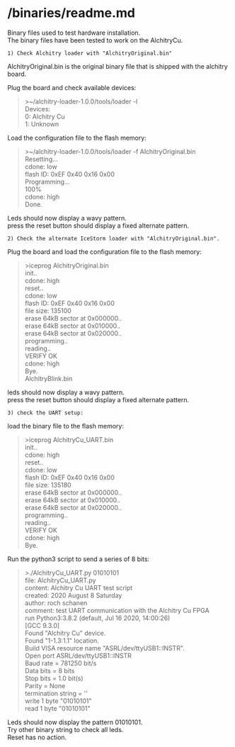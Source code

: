 # /binaries/readme.md

Binary files used to test hardware installation.  
The binary files have been tested to work on the AlchitryCu.

	1) Check Alchitry loader with "AlchitryOriginal.bin"

AlchitryOriginal.bin is the original binary file that is shipped with
the alchitry board.  

Plug the board and check available devices:

>\>~/alchitry-loader-1.0.0/tools/loader -l  
Devices:  
  0: Alchitry Cu  
  1: Unknown  

Load the configuration file to the flash memory:

>\>~/alchitry-loader-1.0.0/tools/loader -f AlchitryOriginal.bin  
Resetting...  
cdone: low  
flash ID: 0xEF 0x40 0x16 0x00  
Programming...  
100%  
cdone: high  
Done.  


Leds should now display a wavy pattern.  
press the reset button should display a fixed alternate pattern.

	2) Check the alternate IceStorm loader with "AlchitryOriginal.bin".  

Plug the board and load the configuration file to the flash memory:

>\>iceprog AlchitryOriginal.bin  
init..  
cdone: high  
reset..  
cdone: low  
flash ID: 0xEF 0x40 0x16 0x00  
file size: 135100  
erase 64kB sector at 0x000000..  
erase 64kB sector at 0x010000..  
erase 64kB sector at 0x020000..  
programming..  
reading..  
VERIFY OK  
cdone: high  
Bye.  
AlchitryBlink.bin  


leds should now display a wavy pattern.  
press the reset button should display a fixed alternate pattern.  

	3) check the UART setup:

load the binary file to the flash memory:

>\>iceprog AlchitryCu_UART.bin  
init..  
cdone: high  
reset..  
cdone: low  
flash ID: 0xEF 0x40 0x16 0x00  
file size: 135180  
erase 64kB sector at 0x000000..  
erase 64kB sector at 0x010000..  
erase 64kB sector at 0x020000..  
programming..  
reading..  
VERIFY OK  
cdone: high  
Bye.  

Run the python3 script to send a series of 8 bits:

>\>./AlchitryCu_UART.py 01010101  
file: AlchitryCu_UART.py  
content: Alchitry Cu UART test script  
created: 2020 August 8 Saturday  
author: roch schanen  
comment: test UART communication with the Alchitry Cu FPGA  
run Python3:3.8.2 (default, Jul 16 2020, 14:00:26)  
[GCC 9.3.0]  
Found "Alchitry Cu" device.  
Found "1-1.3:1.1" location.  
Build VISA resource name "ASRL/dev/ttyUSB1::INSTR".  
Open port ASRL/dev/ttyUSB1::INSTR  
Baud rate = 781250 bit/s  
Data bits = 8 bits  
Stop bits = 1.0 bit(s)  
Parity    = None  
termination string = ''  
write 1 byte "01010101"  
read  1 byte "01010101"  

Leds should now display the pattern 01010101.  
Try other binary string to check all leds.  
Reset has no action.
